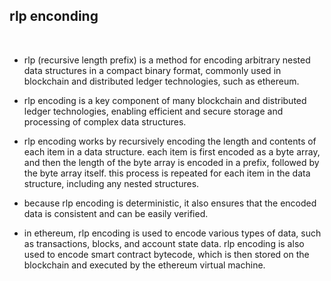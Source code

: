 ## rlp enconding

<br>


* rlp (recursive length prefix) is a method for encoding arbitrary nested data structures in a compact binary format, commonly used in blockchain and distributed ledger technologies, such as ethereum.

* rlp encoding is a key component of many blockchain and distributed ledger technologies, enabling efficient and secure storage and processing of complex data structures.

* rlp encoding works by recursively encoding the length and contents of each item in a data structure. each item is first encoded as a byte array, and then the length of the byte array is encoded in a prefix, followed by the byte array itself. this process is repeated for each item in the data structure, including any nested structures.

* because rlp encoding is deterministic, it also ensures that the encoded data is consistent and can be easily verified.

* in ethereum, rlp encoding is used to encode various types of data, such as transactions, blocks, and account state data. rlp encoding is also used to encode smart contract bytecode, which is then stored on the blockchain and executed by the ethereum virtual machine.
